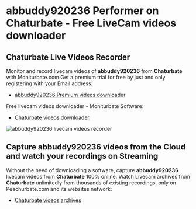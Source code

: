 # abbuddy920236 Performer on Chaturbate - Free LiveCam videos downloader

## Chaturbate Live Videos Recorder

Monitor and record livecam videos of **abbuddy920236** from **Chaturbate** with Moniturbate.com
Get a premium trial for free by just and only registering with your Email address:
* [abbuddy920236 Premium videos downloader](https://moniturbate.com/request-demo-licence-key.html)

Free livecam videos downloader - Moniturbate Software:
* [Chaturbate videos downloader](https://moniturbate.com/moniturbate-download-software.html)

![abbuddy920236 livecam videos recorder](https://peachurnet.com/templates/moniturbate-software.png)


## Capture abbuddy920236 videos from the Cloud and watch your recordings on Streaming

Without the need of downloading a software, capture **abbuddy920236** livecam videos from **Chaturbate** 100% online.
Watch Livecam archives from **Chaturbate** unlimitedly from thousands of existing recordings, only on Peachurbate.com and its websites network:
* [Chaturbate videos archives](https://peachurnet.com/)
